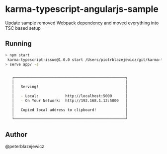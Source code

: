 # karma-typescript-angularjs-sample

Update sample removed Webpack dependency and moved everything into TSC based setup

## Running

```bash
> npm start
 karma-typescript-issue@1.0.0 start /Users/piotrblazejewicz/git/karma-typescript-angularjs-sample
> serve app/ -s


   ┌──────────────────────────────────────────────────┐
   │                                                  │
   │   Serving!                                       │
   │                                                  │
   │   - Local:            http://localhost:5000      │
   │   - On Your Network:  http://192.168.1.12:5000   │
   │                                                  │
   │   Copied local address to clipboard!             │
   │                                                  │
   └──────────────────────────────────────────────────┘


```

## Author

@peterblazejewicz

